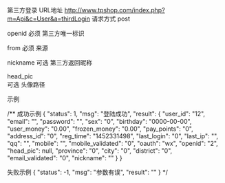 第三方登录
URL地址
http://www.tpshop.com/index.php?m=Api&c=User&a=thirdLogin
请求方式
post
 

openid
必须
第三方唯一标识

from
必须
来源

nickname
可选
第三方返回昵称

head_pic	
可选
头像路径


示例

/**
成功示例
 {
    "status": 1,
    "msg": "登陆成功",
    "result": {
        "user_id": "12",
        "email": "",
        "password": "",
        "sex": "0",
        "birthday": "0000-00-00",
        "user_money": "0.00",
        "frozen_money": "0.00",
        "pay_points": "0",
        "address_id": "0",
        "reg_time": "1452331498",
        "last_login": "0",
        "last_ip": "",
        "qq": "",
        "mobile": "",
        "mobile_validated": "0",
        "oauth": "wx",
        "openid": "2",
        "head_pic": null,
        "province": "0",
        "city": "0",
        "district": "0",
        "email_validated": "0",
        "nickname": ""
    }
} 
 
失败示例
{
    "status": -1,
    "msg": "参数有误",
    "result": ""
}
*/